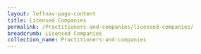 ```yaml
---
layout: leftnav-page-content
title: Licensed Companies
permalink: /Practitioners-and-companies/licensed-companies/
breadcrumb: Licensed Companies
collection_name: Practitioners-and-companies
---
```

